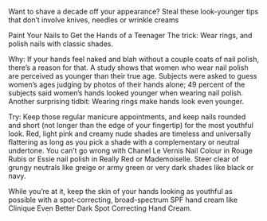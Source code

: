 Want to shave a decade off your appearance? Steal these look-younger tips that don’t involve knives, needles or wrinkle creams

Paint Your Nails to Get the Hands of a Teenager The trick: Wear rings, and polish nails with classic shades.

Why: If your hands feel naked and blah without a couple coats of nail polish, there’s a reason for that. A study shows that women who wear nail polish are perceived as younger than their true age. Subjects were asked to guess women’s ages judging by photos of their hands alone; 49 percent of the subjects said women’s hands looked younger when wearing nail polish. Another surprising tidbit: Wearing rings make hands look even younger.

Try: Keep those regular manicure appointments, and keep nails rounded and short (not longer than the edge of your fingertip) for the most youthful look. Red, light pink and creamy nude shades are timeless and universally flattering as long as you pick a shade with a complementary or neutral undertone. You can’t go wrong with Chanel Le Vernis Nail Colour in Rouge Rubis or Essie nail polish in Really Red or Mademoiselle. Steer clear of grungy neutrals like greige or army green or very dark shades like black or navy.

While you’re at it, keep the skin of your hands looking as youthful as possible with a spot-correcting, broad-spectrum SPF hand cream like Clinique Even Better Dark Spot Correcting Hand Cream.